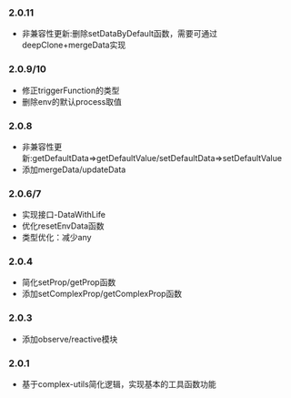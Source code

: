 
### 2.0.11
- 非兼容性更新:删除setDataByDefault函数，需要可通过deepClone+mergeData实现

### 2.0.9/10
- 修正triggerFunction的类型
- 删除env的默认process取值

### 2.0.8
- 非兼容性更新:getDefaultData=>getDefaultValue/setDefaultData=>setDefaultValue
- 添加mergeData/updateData

### 2.0.6/7
- 实现接口-DataWithLife
- 优化resetEnvData函数
- 类型优化：减少any

### 2.0.4
- 简化setProp/getProp函数
- 添加setComplexProp/getComplexProp函数

### 2.0.3
- 添加observe/reactive模块

### 2.0.1
- 基于complex-utils简化逻辑，实现基本的工具函数功能

